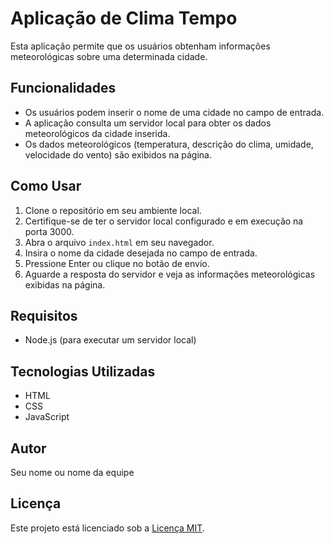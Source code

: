 # Aplicação de Clima Tempo

Esta aplicação permite que os usuários obtenham informações meteorológicas sobre uma determinada cidade.

## Funcionalidades

- Os usuários podem inserir o nome de uma cidade no campo de entrada.
- A aplicação consulta um servidor local para obter os dados meteorológicos da cidade inserida.
- Os dados meteorológicos (temperatura, descrição do clima, umidade, velocidade do vento) são exibidos na página.

## Como Usar

1. Clone o repositório em seu ambiente local.
2. Certifique-se de ter o servidor local configurado e em execução na porta 3000.
3. Abra o arquivo `index.html` em seu navegador.
4. Insira o nome da cidade desejada no campo de entrada.
5. Pressione Enter ou clique no botão de envio.
6. Aguarde a resposta do servidor e veja as informações meteorológicas exibidas na página.

## Requisitos

- Node.js (para executar um servidor local)

## Tecnologias Utilizadas

- HTML
- CSS
- JavaScript

## Autor

Seu nome ou nome da equipe

## Licença

Este projeto está licenciado sob a [Licença MIT](https://opensource.org/licenses/MIT).
